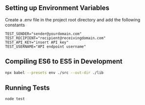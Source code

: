 ## Setting up Environment Variables
Create a .env file in the project root directory and add the following constants
```
TEST_SENDER="sender@yourdomain.com"
TEST_RECIPIENT="recipient@receivingdomain.com"
TEST_API_KEY="insert API key"
TEST_USERNAME="API endpoint username"
```

## Compiling ES6 to ES5 in Development
```bash
npx babel --presets env ./src --out-dir ./lib
```

## Running Tests
```
node test

```